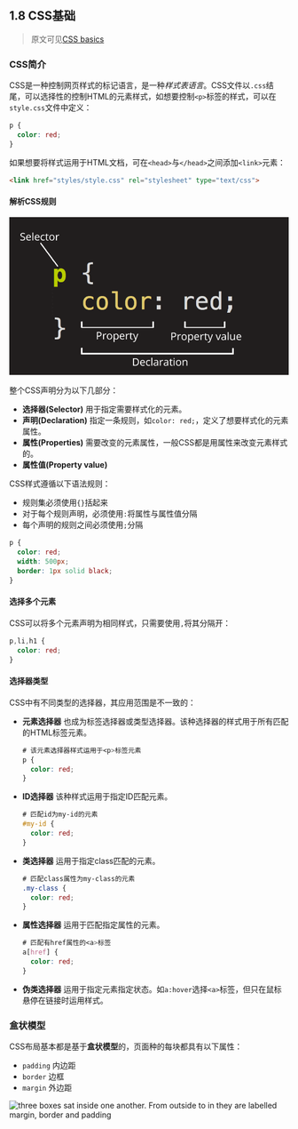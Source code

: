 ## 1.8 CSS基础

> 原文可见[CSS basics](https://developer.mozilla.org/en-US/docs/Learn/Getting_started_with_the_web/CSS_basics)

### CSS简介

CSS是一种控制网页样式的标记语言，是一种*样式表语言*。CSS文件以`.css`结尾，可以选择性的控制HTML的元素样式，如想要控制`<p>`标签的样式，可以在`style.css`文件中定义：

```css
p {
  color: red;
}
```

如果想要将样式运用于HTML文档，可在`<head>`与`</head>`之间添加`<link>`元素：

```html
<link href="styles/style.css" rel="stylesheet" type="text/css">
```

#### 解析CSS规则

![css-declaration-small](./images/css-declaration-small.png)

整个CSS声明分为以下几部分：

- **选择器(Selector)** 用于指定需要样式化的元素。
- **声明(Declaration)** 指定一条规则，如`color: red;`，定义了想要样式化的元素属性。
- **属性(Properties)** 需要改变的元素属性，一般CSS都是用属性来改变元素样式的。
- **属性值(Property value)**

CSS样式遵循以下语法规则：

- 规则集必须使用`{}`括起来
- 对于每个规则声明，必须使用`:`将属性与属性值分隔
- 每个声明的规则之间必须使用`;`分隔

```css
p {
  color: red;
  width: 500px;
  border: 1px solid black;
}
```

#### 选择多个元素

CSS可以将多个元素声明为相同样式，只需要使用`,`将其分隔开：

```css
p,li,h1 {
  color: red;
}
```

#### 选择器类型

CSS中有不同类型的选择器，其应用范围是不一致的：

- **元素选择器** 也成为标签选择器或类型选择器。该种选择器的样式用于所有匹配的HTML标签元素。

  ```css
  # 该元素选择器样式运用于<p>标签元素
  p {
    color: red;
  }
  ```

- **ID选择器** 该种样式运用于指定ID匹配元素。

  ```css
  # 匹配id为my-id的元素
  #my-id {
    color: red;
  }
  ```

- **类选择器** 运用于指定class匹配的元素。

  ```css
  # 匹配class属性为my-class的元素
  .my-class {
    color: red;
  }
  ```

- **属性选择器** 运用于匹配指定属性的元素。

  ```css
  # 匹配有href属性的<a>标签
  a[href] {
    color: red;
  }
  ```

- **伪类选择器** 运用于指定元素指定状态。如`a:hover`选择`<a>`标签，但只在鼠标悬停在链接时运用样式。

### 盒状模型

CSS布局基本都是基于**盒状模型**的，页面种的每块都具有以下属性：

- `padding` 内边距
- `border` 边框
- `margin` 外边距

![three boxes sat inside one another. From outside to in they are labelled margin, border and padding](/images/box-model.png)